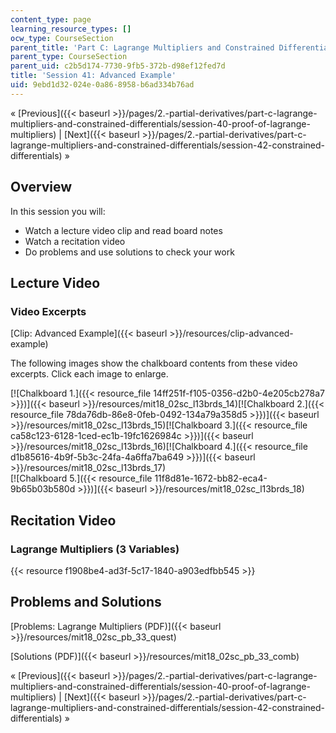 ```yaml
---
content_type: page
learning_resource_types: []
ocw_type: CourseSection
parent_title: 'Part C: Lagrange Multipliers and Constrained Differentials'
parent_type: CourseSection
parent_uid: c2b5d174-7730-9fb5-372b-d98ef12fed7d
title: 'Session 41: Advanced Example'
uid: 9ebd1d32-024e-0a86-8958-b6ad334b76ad
---
```


« [Previous]({{< baseurl >}}/pages/2.-partial-derivatives/part-c-lagrange-multipliers-and-constrained-differentials/session-40-proof-of-lagrange-multipliers) | [Next]({{< baseurl >}}/pages/2.-partial-derivatives/part-c-lagrange-multipliers-and-constrained-differentials/session-42-constrained-differentials) »

Overview
--------

In this session you will:

*   Watch a lecture video clip and read board notes
*   Watch a recitation video
*   Do problems and use solutions to check your work

Lecture Video
-------------

### Video Excerpts

[Clip: Advanced Example]({{< baseurl >}}/resources/clip-advanced-example)

The following images show the chalkboard contents from these video excerpts. Click each image to enlarge.

[![Chalkboard 1.]({{< resource_file 14ff251f-f105-0356-d2b0-4e205cb278a7 >}})]({{< baseurl >}}/resources/mit18_02sc_l13brds_14)[![Chalkboard 2.]({{< resource_file 78da76db-86e8-0feb-0492-134a79a358d5 >}})]({{< baseurl >}}/resources/mit18_02sc_l13brds_15)[![Chalkboard 3.]({{< resource_file ca58c123-6128-1ced-ec1b-19fc1626984c >}})]({{< baseurl >}}/resources/mit18_02sc_l13brds_16)[![Chalkboard 4.]({{< resource_file d1b85616-4b9f-5b3c-24fa-4a6ffa7ba649 >}})]({{< baseurl >}}/resources/mit18_02sc_l13brds_17)  
[![Chalkboard 5.]({{< resource_file 11f8d81e-1672-bb82-eca4-9b65b03b580d >}})]({{< baseurl >}}/resources/mit18_02sc_l13brds_18)

Recitation Video
----------------

### Lagrange Multipliers (3 Variables)

{{< resource f1908be4-ad3f-5c17-1840-a903edfbb545 >}}

Problems and Solutions
----------------------

[Problems: Lagrange Multipliers (PDF)]({{< baseurl >}}/resources/mit18_02sc_pb_33_quest)

[Solutions (PDF)]({{< baseurl >}}/resources/mit18_02sc_pb_33_comb)

« [Previous]({{< baseurl >}}/pages/2.-partial-derivatives/part-c-lagrange-multipliers-and-constrained-differentials/session-40-proof-of-lagrange-multipliers) | [Next]({{< baseurl >}}/pages/2.-partial-derivatives/part-c-lagrange-multipliers-and-constrained-differentials/session-42-constrained-differentials) »